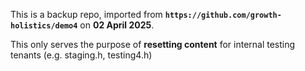 This is a backup repo, imported from **`https://github.com/growth-holistics/demo4`** on **02 April 2025**.

This only serves the purpose of **resetting content** for internal testing tenants (e.g. staging.h, testing4.h)
